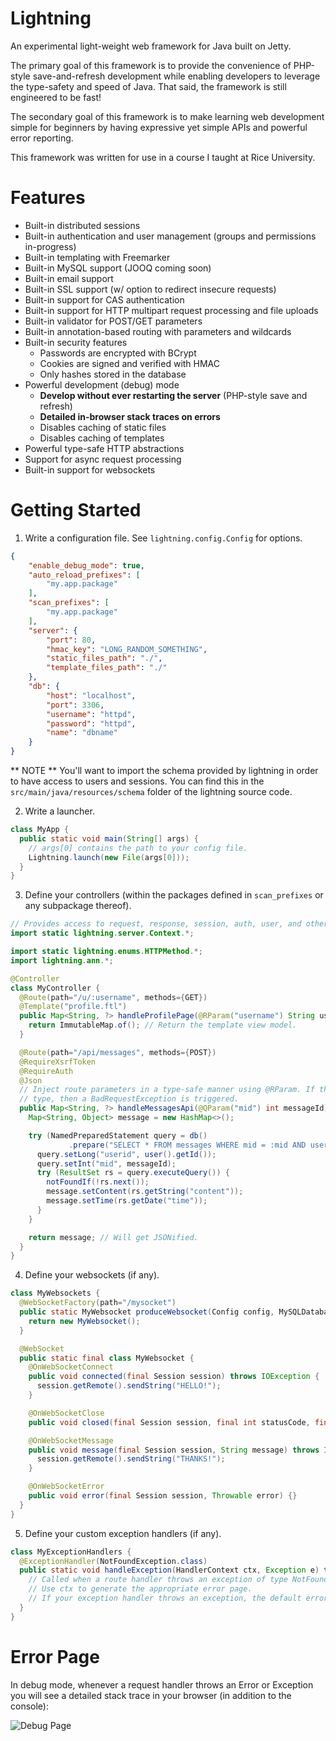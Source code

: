 # Lightning

An experimental light-weight web framework for Java built on Jetty.

The primary goal of this framework is to provide the convenience of PHP-style save-and-refresh development while enabling developers to leverage the type-safety and speed of Java. That said, the framework is still engineered to be fast!

The secondary goal of this framework is to make learning web development simple for beginners by having expressive yet simple APIs and powerful error reporting.

This framework was written for use in a course I taught at Rice University.

# Features

  - Built-in distributed sessions
  - Built-in authentication and user management (groups and permissions in-progress)
  - Built-in templating with Freemarker
  - Built-in MySQL support (JOOQ coming soon)
  - Built-in email support
  - Built-in SSL support (w/ option to redirect insecure requests)
  - Built-in support for CAS authentication
  - Built-in support for HTTP multipart request processing and file uploads
  - Built-in validator for POST/GET parameters
  - Built-in annotation-based routing with parameters and wildcards
  - Built-in security features
    - Passwords are encrypted with BCrypt
    - Cookies are signed and verified with HMAC
    - Only hashes stored in the database
  - Powerful development (debug) mode
    - **Develop without ever restarting the server** (PHP-style save and refresh)
    - **Detailed in-browser stack traces on errors**
    - Disables caching of static files
    - Disables caching of templates
  - Powerful type-safe HTTP abstractions
  - Support for async request processing
  - Built-in support for websockets

# Getting Started

1. Write a configuration file. See `lightning.config.Config` for options.

```json
{
    "enable_debug_mode": true,
    "auto_reload_prefixes": [
        "my.app.package"
    ],
    "scan_prefixes": [
        "my.app.package"
    ],
    "server": {
        "port": 80,
        "hmac_key": "LONG_RANDOM_SOMETHING",
        "static_files_path": "./",
        "template_files_path": "./"
    },
    "db": {
        "host": "localhost",
        "port": 3306,
        "username": "httpd",
        "password": "httpd",
        "name": "dbname"
    }
}
```

** NOTE ** You'll want to import the schema provided by lightning in order to have access to users and sessions. You can find this in the `src/main/java/resources/schema` folder of the lightning source code.

2. Write a launcher.

```java
class MyApp {
  public static void main(String[] args) {
    // args[0] contains the path to your config file.
    Lightning.launch(new File(args[0]));
  }
}
```

3. Define your controllers (within the packages defined in `scan_prefixes` or any subpackage thereof).

```java
// Provides access to request, response, session, auth, user, and other helpers.
import static lightning.server.Context.*;

import static lightning.enums.HTTPMethod.*;
import lightning.ann.*;

@Controller
class MyController {
  @Route(path="/u/:username", methods={GET})
  @Template("profile.ftl")
  public Map<String, ?> handleProfilePage(@RParam("username") String username) throws Exception {
    return ImmutableMap.of(); // Return the template view model.
  }

  @Route(path="/api/messages", methods={POST})
  @RequireXsrfToken
  @RequireAuth
  @Json
  // Inject route parameters in a type-safe manner using @RParam. If the user provides the wrong
  // type, then a BadRequestException is triggered.
  public Map<String, ?> handleMessagesApi(@QParam("mid") int messageId) throws Exception {
    Map<String, Object> message = new HashMap<>();

    try (NamedPreparedStatement query = db()
             .prepare("SELECT * FROM messages WHERE mid = :mid AND userid = :userid;")) {
      query.setLong("userid", user().getId());
      query.setInt("mid", messageId);
      try (ResultSet rs = query.executeQuery()) {
        notFoundIf(!rs.next());
        message.setContent(rs.getString("content"));
        message.setTime(rs.getDate("time"));
      }
    }

    return message; // Will get JSONified.
  }
}
```

4. Define your websockets (if any).

```java
class MyWebsockets {
  @WebSocketFactory(path="/mysocket")
  public static MyWebsocket produceWebsocket(Config config, MySQLDatabaseProvider db) {
    return new MyWebsocket();
  }

  @WebSocket
  public static final class MyWebsocket {
    @OnWebSocketConnect
    public void connected(final Session session) throws IOException {
      session.getRemote().sendString("HELLO!");
    }

    @OnWebSocketClose
    public void closed(final Session session, final int statusCode, final String reason) {}

    @OnWebSocketMessage
    public void message(final Session session, String message) throws IOException {
      session.getRemote().sendString("THANKS!");
    }

    @OnWebSocketError
    public void error(final Session session, Throwable error) {}
  }
}
```

5. Define your custom exception handlers (if any).

```java
class MyExceptionHandlers {
  @ExceptionHandler(NotFoundException.class)
  public static void handleException(HandlerContext ctx, Exception e) throws Exception {
    // Called when a route handler throws an exception of type NotFoundException.class.
    // Use ctx to generate the appropriate error page.
    // If your exception handler throws an exception, the default error page will be shown instead.
  }
}
```

# Error Page

In debug mode, whenever a request handler throws an Error or Exception you will see a detailed stack trace in your browser (in addition to the console):

![Debug Page](https://cloud.githubusercontent.com/assets/3498024/14005744/3fa323ba-f134-11e5-9f72-00da49a46ab7.png "Debug Page")

